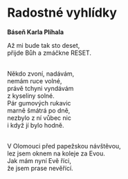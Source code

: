 
<h1>Radostné vyhlídky</h1>
<b>Báseň Karla Plíhala</b>
<p>Až mi bude tak sto deset,<br>
přijde Bůh a zmáčkne RESET.<br><br>

Někdo zvoní, nadávám,<br>
nemám ruce volné,<br>
právě tchyni vyndávám<br> 
z kyseliny solné.<br>
Pár gumových rukavic<br>
marně šmátrá po dně,<br>
nezbylo z ní vůbec nic<br>
i když jí bylo hodně.<br><br>

V Olomouci před papežskou návštěvou,<br>
lez jsem oknem na koleje za Evou.<br>
Jak mám nyní Evě říci,<br>
že jsem prase nevěřící.<br></p>
